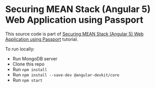 # Securing MEAN Stack (Angular 5) Web Application using Passport

This source code is part of [Securing MEAN Stack (Angular 5) Web Application using Passport](https://www.djamware.com/post/5a878b3c80aca7059c142979/securing-mean-stack-angular-5-web-application-using-passport) tutorial.

To run locally:

* Run MongoDB server
* Clone this repo
* Run `npm install`
* Run `npm install --save-dev @angular-devkit/core`
* Run `npm start`
